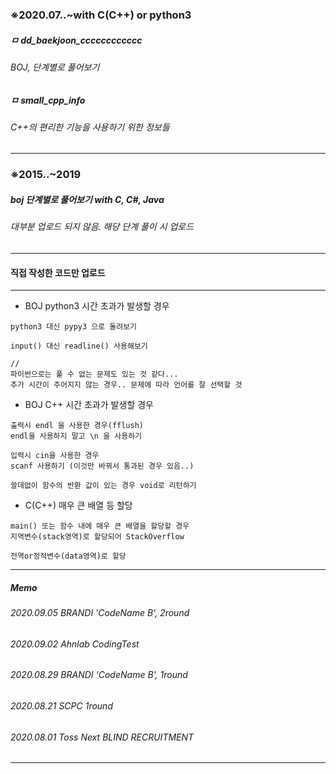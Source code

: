### ※2020.07..~with C(C++) or python3
##### ㅁ dd_baekjoon_cccccccccccc
###### BOJ, 단계별로 풀어보기

##### ㅁ small_cpp_info
###### C++의 편리한 기능을 사용하기 위한 정보들

*************************************************************************

### ※2015..~2019
##### boj 단계별로 풀어보기 with C, C#, Java
###### 대부분 업로드 되지 않음. 해당 단계 풀이 시 업로드

*************************************************************************

#### 직접 작성한 코드만 업로드

*************************************************************************


* BOJ python3 시간 초과가 발생할 경우
```
python3 대신 pypy3 으로 돌려보기

input() 대신 readline() 사용해보기

//
파이썬으로는 풀 수 없는 문제도 있는 것 같다...
추가 시간이 주어지지 않는 경우.. 문제에 따라 언어를 잘 선택할 것
```

* BOJ C++ 시간 초과가 발생할 경우
```
출력시 endl 을 사용한 경우(fflush)
endl을 사용하지 말고 \n 을 사용하기

입력시 cin을 사용한 경우
scanf 사용하기 (이것만 바꿔서 통과된 경우 있음..)

쓸데없이 함수의 반환 값이 있는 경우 void로 리턴하기
```

* C(C++) 매우 큰 배열 등 할당
```
main() 또는 함수 내에 매우 큰 배열을 할당할 경우
지역변수(stack영역)로 할당되어 StackOverflow

전역or정적변수(data영역)로 할당
```
*************************************************************************
##### Memo
###### 2020.09.05 BRANDI 'CodeName B', 2round
###### 2020.09.02 Ahnlab CodingTest
###### 2020.08.29 BRANDI 'CodeName B', 1round
###### 2020.08.21 SCPC 1round
###### 2020.08.01 Toss Next BLIND RECRUITMENT
*************************************************************************
